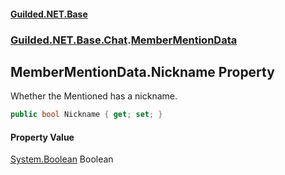 
#### [Guilded.NET.Base](Guilded_NET_Base 'Guilded_NET_Base')
### [Guilded.NET.Base.Chat](Guilded_NET_Base#Guilded_NET_Base_Chat 'Guilded.NET.Base.Chat').[MemberMentionData](MemberMentionData 'Guilded.NET.Base.Chat.MemberMentionData')
## MemberMentionData.Nickname Property
Whether the Mentioned has a nickname.  
```csharp
public bool Nickname { get; set; }
```

#### Property Value
[System.Boolean](https://docs.microsoft.com/en-us/dotnet/api/System.Boolean 'System.Boolean')
Boolean
